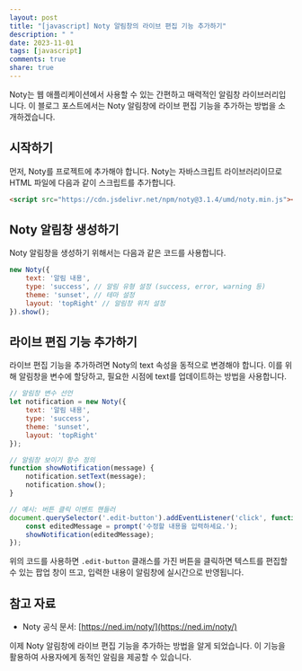 ```yaml
---
layout: post
title: "[javascript] Noty 알림창의 라이브 편집 기능 추가하기"
description: " "
date: 2023-11-01
tags: [javascript]
comments: true
share: true
---
```


Noty는 웹 애플리케이션에서 사용할 수 있는 간편하고 매력적인 알림창 라이브러리입니다. 이 블로그 포스트에서는 Noty 알림창에 라이브 편집 기능을 추가하는 방법을 소개하겠습니다.

## 시작하기

먼저, Noty를 프로젝트에 추가해야 합니다. Noty는 자바스크립트 라이브러리이므로 HTML 파일에 다음과 같이 스크립트를 추가합니다.

```html
<script src="https://cdn.jsdelivr.net/npm/noty@3.1.4/umd/noty.min.js"></script>
```

## Noty 알림창 생성하기

Noty 알림창을 생성하기 위해서는 다음과 같은 코드를 사용합니다.

```javascript
new Noty({
    text: '알림 내용',
    type: 'success', // 알림 유형 설정 (success, error, warning 등)
    theme: 'sunset', // 테마 설정
    layout: 'topRight' // 알림창 위치 설정
}).show();
```

## 라이브 편집 기능 추가하기

라이브 편집 기능을 추가하려면 Noty의 text 속성을 동적으로 변경해야 합니다. 이를 위해 알림창을 변수에 할당하고, 필요한 시점에 text를 업데이트하는 방법을 사용합니다.

```javascript
// 알림창 변수 선언
let notification = new Noty({
    text: '알림 내용',
    type: 'success',
    theme: 'sunset',
    layout: 'topRight'
});

// 알림창 보이기 함수 정의
function showNotification(message) {
    notification.setText(message);
    notification.show();
}

// 예시: 버튼 클릭 이벤트 핸들러
document.querySelector('.edit-button').addEventListener('click', function() {
    const editedMessage = prompt('수정할 내용을 입력하세요.');
    showNotification(editedMessage);
});
```

위의 코드를 사용하면 `.edit-button` 클래스를 가진 버튼을 클릭하면 텍스트를 편집할 수 있는 팝업 창이 뜨고, 입력한 내용이 알림창에 실시간으로 반영됩니다.

## 참고 자료

- Noty 공식 문서: [https://ned.im/noty/](https://ned.im/noty/)

이제 Noty 알림창에 라이브 편집 기능을 추가하는 방법을 알게 되었습니다. 이 기능을 활용하여 사용자에게 동적인 알림을 제공할 수 있습니다.